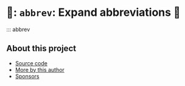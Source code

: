 # 🐜: `abbrev`: Expand abbreviations 🐜

::: abbrev

## About this project

* [ Source code ]( https://github.com/rec/abbrev )
* [ More by this author ]( https://github.com/rec )
* [ Sponsors ]( https://github.com/sponsors/rec )
